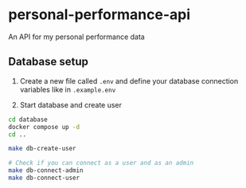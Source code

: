 # personal-performance-api

An API for my personal performance data 

## Database setup

1. Create a new file called `.env` and define your database connection variables like in `.example.env`

2. Start database and create user

```bash
cd database
docker compose up -d
cd ..

make db-create-user

# Check if you can connect as a user and as an admin
make db-connect-admin
make db-connect-user
```
